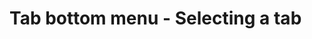 # Tab bottom menu - Selecting a tab 

[Git branch]:(https://github.com/codiku/react-native-todolist/tree/007-EN-tab-bottom-menu)